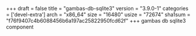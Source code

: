 +++
draft = false
title = "gambas-db-sqlite3"
version = "3.9.0-1"
categories = ['devel-extra']
arch = "x86_64"
size = "16480"
usize = "72674"
sha1sum = "f76f9407c4b6088456b6a197ac25822950fcd62f"
+++
gambas db sqlite3 component